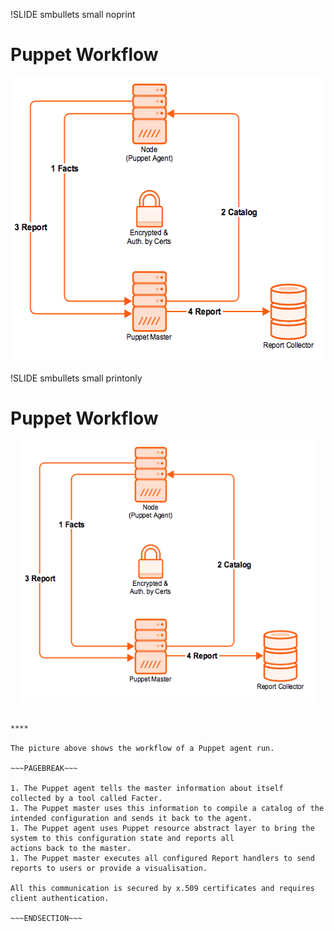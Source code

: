 !SLIDE smbullets small noprint
# Puppet Workflow

<center><img src="./_images/puppet_workflow.png" style="width:516px;height:456px;" alt="Workflow"/></center>

!SLIDE smbullets small printonly
# Puppet Workflow

<center><img src="./_images/puppet_workflow.png" style="width:470px;height:418px;" alt="Workflow"/></center>

~~~SECTION:handouts~~~

****

The picture above shows the workflow of a Puppet agent run.

~~~PAGEBREAK~~~

1. The Puppet agent tells the master information about itself collected by a tool called Facter.
1. The Puppet master uses this information to compile a catalog of the intended configuration and sends it back to the agent.
1. The Puppet agent uses Puppet resource abstract layer to bring the system to this configuration state and reports all
actions back to the master.
1. The Puppet master executes all configured Report handlers to send reports to users or provide a visualisation.

All this communication is secured by x.509 certificates and requires client authentication.

~~~ENDSECTION~~~

